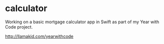 # calculator
Working on a basic mortgage calculator app in Swift as part of my Year with Code project.

http://llamakid.com/yearwithcode
